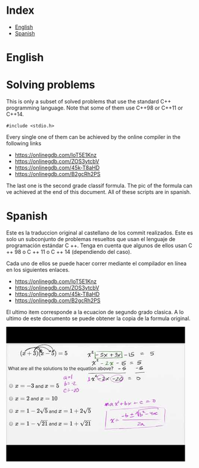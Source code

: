 # Index

<!--ts-->
   * [English](#english)
   * [Spanish](#spanish)
<!--te-->

English
=====

# Solving problems
This is only a subset of solved problems that use the standard C++ programming language.
Note that some of them use C++98 or C++11 or C++14.
```
#include <stdio.h>
```
Every single one of them can be achieved by the online compiler in the following links

* https://onlinegdb.com/IoT5E1Knz
* https://onlinegdb.com/ZOS3ytcbV
* https://onlinegdb.com/45k-T8aHD
* https://onlinegdb.com/B2gcRh2PS

The last one is the second grade classif formula. The pic of the formula can ve achieved at the end of this document.
All of these scripts are in spanish.


Spanish
=====
Este es la traduccion original al castellano de los commit realizados. 
Este es solo un subconjunto de problemas resueltos que usan el lenguaje de programación estándar C ++.
Tenga en cuenta que algunos de ellos usan C ++ 98 o C ++ 11 o C ++ 14 (dependiendo del caso).

Cada uno de ellos se puede hacer correr mediante el compilador en línea en los siguientes enlaces.

* https://onlinegdb.com/IoT5E1Knz
* https://onlinegdb.com/ZOS3ytcbV
* https://onlinegdb.com/45k-T8aHD
* https://onlinegdb.com/B2gcRh2PS

El ultimo item corresponde a la ecuacion de segundo grado clasica. A lo ultimo de este documento se puede obtener la copia de la formula original.


![printscreen.png](https://raw.githubusercontent.com/christian130/cppcode/main/printscreen.png)
